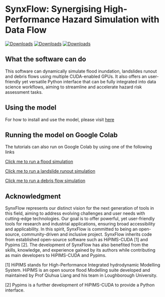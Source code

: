 # SynxFlow: Synergising High-Performance Hazard Simulation with Data Flow

[![Downloads](https://static.pepy.tech/badge/synxflow/week)](https://pepy.tech/project/synxflow) [![Downloads](https://static.pepy.tech/badge/synxflow/month)](https://pepy.tech/project/synxflow) [![Downloads](https://static.pepy.tech/badge/synxflow)](https://pepy.tech/project/synxflow)

## What the software can do

This software can dynamically simulate flood inundation, landslides runout and debris flows using multiple CUDA-enabled GPUs. It also offers an user-friendly yet versatile Python interface that can be fully integrated into data science workflows, aiming to streamline and accelerate hazard risk assessment tasks.

## Using the model

For how to install and use the model, please visit [here](https://synxflow.readthedocs.io)

## Running the model on Google Colab

The tutorials can also run on Google Colab by using one of the following links

[Click me to run a flood simulation](https://colab.research.google.com/drive/1ujrdzuEeFOZ1L_iETmu4G97HiZQpOb2o?usp=sharing)

[Click me to run a landslide runout simulation](https://colab.research.google.com/drive/1D_Y0-NOyNBuDAKISqiPtGClNe5mRybsF?usp=sharingg)

[Click me to run a debris flow simulation](https://colab.research.google.com/drive/1xz-CqSVJBH_nyFZSRVagRVHZ2dcXiFI-?usp=sharing)


## Acknowledgment
SynxFlow represents our distinct vision for the next generation of tools in this field, aiming to address evolving challenges and user needs with cutting-edge technologies. Our goal is to offer powerful, yet user-friendly tools for research and industrial applications, ensuring broad accessibility and applicability. In this spirit, SynxFlow is committed to being an open-source, community-driven and inclusive project. SynxFlow inherits code from established open-source software such as HiPIMS-CUDA [1] and Pypims [2]. The development of SynxFlow has also benefited from the skills, knowledge, and experience gained by its authors while contributing as main developers to HiPIMS-CUDA and Pypims.

[1] HiPIMS stands for High-Performance Integrated hydrodynamic Modelling System. HiPIMS is an open source flood Modelling suite developed and maintained by Prof Qiuhua Liang and his team in Loughborough University. 

[2] Pypims is a further development of HiPIMS-CUDA to provide a Python interface.
